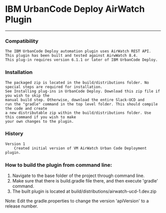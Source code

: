 # IBM UrbanCode Deploy AirWatch Plugin
---

### Compatibility
	The IBM UrbanCode Deploy automation plugin uses AirWatch REST API. This plugin has been built and tested against AirwWatch 8.4.
	This plug-in requires version 6.1.1 or later of IBM UrbanCode Deploy.

### Installation

	The packaged zip is located in the build/distributions folder. No special steps are required for installation.
	See Installing plug-ins in UrbanCode Deploy. Download this zip file if you wish to skip the
	manual build step. Otherwise, download the entire Slack-UCD and
	run the "gradle" command in the top level folder. This should compile the code and create
	a new distributable zip within the build/distributions folder. Use this command if you wish to make
	your own changes to the plugin.

### History

    Version 1
        Created initial version of VM AirWatch Urban Code Deployment plugin.

### How to build the plugin from command line:

1. Navigate to the base folder of the project through command line.
2. Make sure that there is build.gradle file there, and then execute 'gradle' command.
3. The built plugin is located at build/distributions/airwatch-ucd-1.dev.zip

Note: Edit the gradle.properties to change the version 'apiVersion' to a release number.